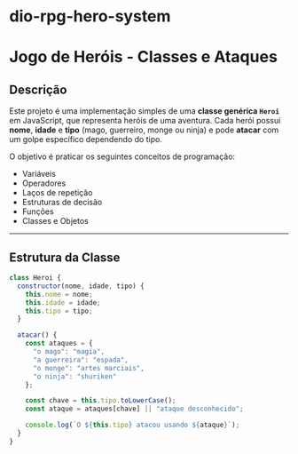 # dio-rpg-hero-system
# Jogo de Heróis - Classes e Ataques

## Descrição
Este projeto é uma implementação simples de uma **classe genérica `Heroi`** em JavaScript, que representa heróis de uma aventura. Cada herói possui **nome**, **idade** e **tipo** (mago, guerreiro, monge ou ninja) e pode **atacar** com um golpe específico dependendo do tipo.

O objetivo é praticar os seguintes conceitos de programação:
- Variáveis
- Operadores
- Laços de repetição
- Estruturas de decisão
- Funções
- Classes e Objetos

---

## Estrutura da Classe

```javascript
class Heroi {
  constructor(nome, idade, tipo) {
    this.nome = nome;
    this.idade = idade;
    this.tipo = tipo;
  }

  atacar() {
    const ataques = {
      "o mago": "magia",
      "a guerreira": "espada",
      "o monge": "artes marciais",
      "o ninja": "shuriken"
    };

    const chave = this.tipo.toLowerCase();
    const ataque = ataques[chave] || "ataque desconhecido";

    console.log(`O ${this.tipo} atacou usando ${ataque}`);
  }
}